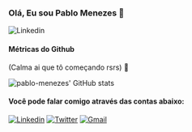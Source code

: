 
### Olá, Eu sou Pablo Menezes 👋
![Linkedin](https://img.shields.io/badge/Profile%20Visitors-172B4D?style=for-the-badge&logo=Opsgenie&logoColor=white)
#### Métricas do Github 
(Calma ai que tô começando rsrs) 🚀

![pablo-menezes' GitHub stats](https://github-readme-stats.vercel.app/api?username=pablo-menezes&show_icons=true&theme=dracula)

#### Você pode falar comigo através das contas abaixo:

[![Linkedin](https://img.shields.io/badge/LinkedIn-0077B5?style=for-the-badge&logo=linkedin&logoColor=white)](https://www.linkedin.com/in/pablo-menezes-in)
[![Twitter](https://img.shields.io/badge/Twitter-1DA1F2?style=for-the-badge&logo=twitter&logoColor=white)](https://twitter.com/pablolira13)
[![Gmail](https://img.shields.io/badge/Gmail-D14836?style=for-the-badge&logo=gmail&logoColor=white)](mailto:pablolira13@gmail.com)

